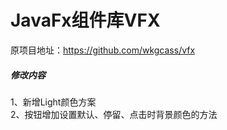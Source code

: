 # JavaFx组件库VFX
原项目地址：https://github.com/wkgcass/vfx
##### 修改内容
1、新增Light颜色方案<br>
2、按钮增加设置默认、停留、点击时背景颜色的方法
